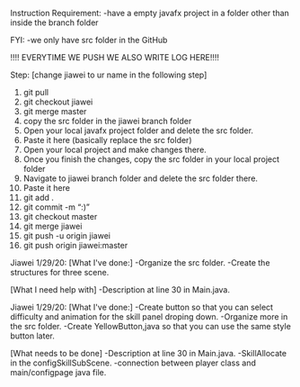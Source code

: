 ﻿Instruction
Requirement:
-have a empty javafx project in a folder other than inside the branch folder

FYI:
-we only have src folder in the GitHub

!!!! EVERYTIME WE PUSH WE ALSO WRITE LOG HERE!!!!

Step:
[change jiawei to ur name in the following step]

1. git pull
2. git checkout jiawei
3. git merge master
4. copy the src folder in the jiawei branch folder
5. Open your local javafx project folder and delete the src folder.
6. Paste it here (basically replace the src folder)
7. Open your local project and make changes there.
8. Once you finish the changes, copy the src folder in your local project folder
9. Navigate to jiawei branch folder and delete the src folder there.
10. Paste it here
11. git add .
12. git commit -m “:)”
13. git checkout master
14. git merge jiawei
15. git push -u origin jiawei
16. git push origin jiawei:master


Jiawei 1/29/20:
[What I've done:]
-Organize the src folder.
-Create the structures for three scene.

[What I need help with]
-Description at line 30 in Main.java.


Jiawei 1/29/20:
[What I've done:]
-Create button so that you can select difficulty and animation for the skill panel droping down.
-Organize more in the src folder.
-Create YellowButton,java so that you can use the same style button later.

[What needs to be done]
-Description at line 30 in Main.java.
-SkillAllocate in the configSkillSubScene.
-connection between player class and main/configpage java file.

